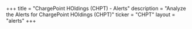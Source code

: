 +++
title = "ChargePoint HOldings (CHPT) - Alerts"
description = "Analyze the Alerts for ChargePoint HOldings (CHPT)"
ticker = "CHPT"
layout = "alerts"
+++


